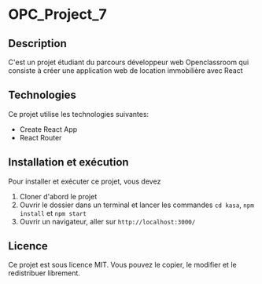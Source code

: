 # OPC_Project_7

## Description

C'est un projet étudiant du parcours développeur web Openclassroom qui consiste à créer une application web de location immobilière avec React

## Technologies

Ce projet utilise les technologies suivantes:

- Create React App
- React Router

## Installation et exécution

Pour installer et exécuter ce projet, vous devez 

1. Cloner d'abord le projet
2. Ouvrir le dossier dans un terminal et lancer les commandes `cd kasa`, `npm install` et `npm start`
3. Ouvrir un navigateur, aller sur `http://localhost:3000/`


## Licence

Ce projet est sous licence MIT. Vous pouvez le copier, le modifier et le redistribuer librement.
